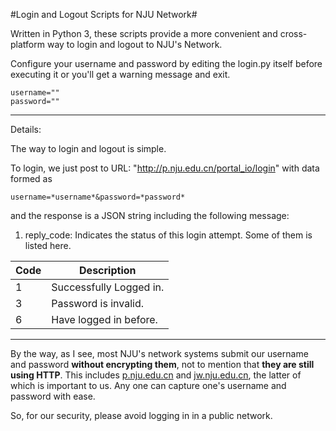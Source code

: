 
#Login and Logout Scripts for NJU Network#

Written in Python 3, these scripts provide a more convenient and cross-platform way to login and logout to NJU's Network. 

Configure your username and password by editing the login.py itself before executing it or you'll get a warning message and exit.

	username=""
	password="" 

----------------------------------------
Details:

The way to login and logout is simple. 

To login, we just post to URL: "http://p.nju.edu.cn/portal_io/login" with data formed as 
	
	username=*username*&password=*password*	

and the response is a JSON string including the following message:

1. reply\_code: Indicates the status of this login attempt. Some of them is listed here.

| Code | Description            |
|------|------------------------|
|1     | Successfully Logged in.|
|3     | Password is invalid.   |
|6     | Have logged in before. |



------------------------------------------

By the way, as I see, most NJU's network systems submit our username and password **without encrypting them**, not to mention that **they are still using HTTP**. This includes [p.nju.edu.cn](http://p.nju.edu.cn) and [jw.nju.edu.cn](http://jw.nju.edu.cn), the latter of which is important to us. Any one can capture one's username and password with ease.

So, for our security, please avoid logging in in a public network.

